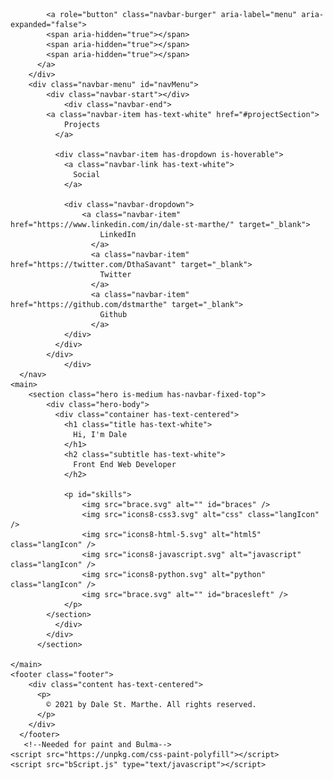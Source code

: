 <body class="has-navbar-fixed-top">
	<nav class="navbar is-dark is-fixed-top" role="navigation" aria-label="main navigation">
		<div class="navbar-brand">
			
			<a role="button" class="navbar-burger" aria-label="menu" aria-expanded="false">
			<span aria-hidden="true"></span>
			<span aria-hidden="true"></span>
			<span aria-hidden="true"></span>
		  </a>
		</div>
		<div class="navbar-menu" id="navMenu">
			<div class="navbar-start"></div>
				<div class="navbar-end">
			<a class="navbar-item has-text-white" href="#projectSection">
				Projects
			  </a>
			
			  <div class="navbar-item has-dropdown is-hoverable">
				<a class="navbar-link has-text-white">
				  Social
				</a>
			  
				<div class="navbar-dropdown">
					<a class="navbar-item" href="https://www.linkedin.com/in/dale-st-marthe/" target="_blank">
						LinkedIn
					  </a>
					  <a class="navbar-item" href="https://twitter.com/DthaSavant" target="_blank">
						Twitter
					  </a>
					  <a class="navbar-item" href="https://github.com/dstmarthe" target="_blank">
						Github
					  </a>
				</div>
			  </div>
			</div>
				</div>
	  </nav>
	<main>
		<section class="hero is-medium has-navbar-fixed-top">
			<div class="hero-body">
			  <div class="container has-text-centered">
				<h1 class="title has-text-white">
				  Hi, I'm Dale
				</h1>
				<h2 class="subtitle has-text-white">
				  Front End Web Developer
				</h2>
				
				<p id="skills">
					<img src="brace.svg" alt="" id="braces" />
					<img src="icons8-css3.svg" alt="css" class="langIcon" />
					<img src="icons8-html-5.svg" alt="html5" class="langIcon" />
					<img src="icons8-javascript.svg" alt="javascript" class="langIcon" />
					<img src="icons8-python.svg" alt="python" class="langIcon" />
					<img src="brace.svg" alt="" id="bracesleft" />
				</p>
			</section>	
			  </div>
			</div>
		  </section>
	
	</main>
	<footer class="footer">
		<div class="content has-text-centered">
		  <p>
			© 2021 by Dale St. Marthe. All rights reserved.
		  </p>
		</div>
	  </footer>
	   <!--Needed for paint and Bulma-->
	<script src="https://unpkg.com/css-paint-polyfill"></script>
	<script src="bScript.js" type="text/javascript"></script>
</body>
